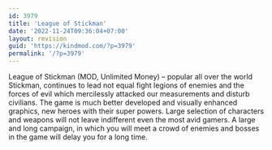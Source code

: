 ```yaml
---
id: 3979
title: 'League of Stickman'
date: '2022-11-24T09:36:04+07:00'
layout: revision
guid: 'https://kindmod.com/?p=3979'
permalink: '/?p=3979'
---
```


League of Stickman (MOD, Unlimited Money) – popular all over the world Stickman, continues to lead not equal fight legions of enemies and the forces of evil which mercilessly attacked our measurements and disturb civilians. The game is much better developed and visually enhanced graphics, new heroes with their super powers. Large selection of characters and weapons will not leave indifferent even the most avid gamers. A large and long campaign, in which you will meet a crowd of enemies and bosses in the game will delay you for a long time.